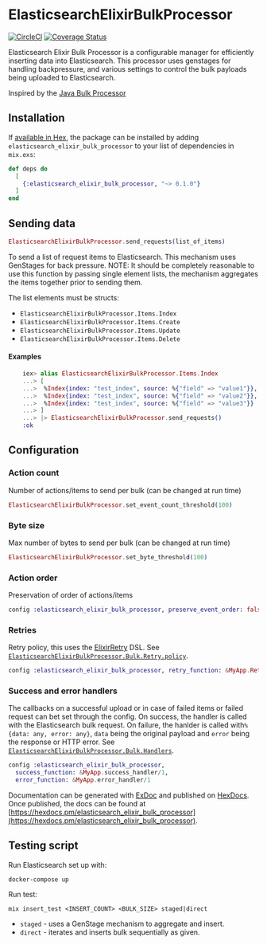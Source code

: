 # ElasticsearchElixirBulkProcessor

[![CircleCI](https://circleci.com/gh/sashman/elasticsearch_elixir_bulk_processor.svg?style=svg)](https://circleci.com/gh/sashman/elasticsearch_elixir_bulk_processor)
[![Coverage Status](https://coveralls.io/repos/github/sashman/elasticsearch_elixir_bulk_processor/badge.svg?branch=master)](https://coveralls.io/github/sashman/elasticsearch_elixir_bulk_processor?branch=master)

Elasticsearch Elixir Bulk Processor is a configurable manager for efficiently inserting data into Elasticsearch.
This processor uses genstages for handling backpressure, and various settings to control the bulk payloads being uploaded to Elasticsearch.

Inspired by the [Java Bulk Processor](https://www.elastic.co/guide/en/elasticsearch/client/java-api/current/java-docs-bulk-processor.html)

## Installation

If [available in Hex](https://hex.pm/docs/publish), the package can be installed
by adding `elasticsearch_elixir_bulk_processor` to your list of dependencies in `mix.exs`:

```elixir
def deps do
  [
    {:elasticsearch_elixir_bulk_processor, "~> 0.1.0"}
  ]
end
```

## Sending data

```elixir
ElasticsearchElixirBulkProcessor.send_requests(list_of_items)
```

To send a list of request items to Elasticsearch. This mechanism uses GenStages for back pressure.
NOTE: It should be completely reasonable to use this function by passing single element lists, the mechanism aggregates the items together prior to sending them.

The list elements must be structs:

- `ElasticsearchElixirBulkProcessor.Items.Index`
- `ElasticsearchElixirBulkProcessor.Items.Create`
- `ElasticsearchElixirBulkProcessor.Items.Update`
- `ElasticsearchElixirBulkProcessor.Items.Delete`

#### Examples

```elixir
    iex> alias ElasticsearchElixirBulkProcessor.Items.Index
    ...> [
    ...>  %Index{index: "test_index", source: %{"field" => "value1"}},
    ...>  %Index{index: "test_index", source: %{"field" => "value2"}},
    ...>  %Index{index: "test_index", source: %{"field" => "value3"}}
    ...> ]
    ...> |> ElasticsearchElixirBulkProcessor.send_requests()
    :ok
```

## Configuration

### Action count

Number of actions/items to send per bulk (can be changed at run time)

```elixir
ElasticsearchElixirBulkProcessor.set_event_count_threshold(100)
```

### Byte size

Max number of bytes to send per bulk (can be changed at run time)

```elixir
ElasticsearchElixirBulkProcessor.set_byte_threshold(100)
```

### Action order

Preservation of order of actions/items

```elixir
config :elasticsearch_elixir_bulk_processor, preserve_event_order: false
```

### Retries

Retry policy, this uses the [ElixirRetry](https://github.com/safwank/ElixirRetry) DSL. See [`ElasticsearchElixirBulkProcessor.Bulk.Retry.policy`](https://github.com/sashman/elasticsearch_elixir_bulk_processor/blob/0d015282315c016db07334824c7b98c858d43658/lib/elasticsearch_elixir_bulk_processor/bulk/retry.ex#L29).

```elixir
config :elasticsearch_elixir_bulk_processor, retry_function: &MyApp.Retry.policy/0
```

### Success and error handlers

The callbacks on a successful upload or in case of failed items or failed request can bet set through the config.
On success, the handler is called with the Elasticsearch bulk request. On failure, the hanlder is called with`%{data: any, error: any}`, `data` being the original payload and `error` being the response or HTTP error.
See [`ElasticsearchElixirBulkProcessor.Bulk.Handlers`](https://github.com/sashman/elasticsearch_elixir_bulk_processor/blob/master/lib/elasticsearch_elixir_bulk_processor/bulk/handlers.ex).

```elixir
config :elasticsearch_elixir_bulk_processor,
  success_function: &MyApp.success_handler/1,
  error_function: &MyApp.error_handler/1
```

Documentation can be generated with [ExDoc](https://github.com/elixir-lang/ex_doc)
and published on [HexDocs](https://hexdocs.pm). Once published, the docs can
be found at [https://hexdocs.pm/elasticsearch_elixir_bulk_processor](https://hexdocs.pm/elasticsearch_elixir_bulk_processor).

## Testing script

Run Elasticsearch set up with:

```
docker-compose up
```

Run test:

```
mix insert_test <INSERT_COUNT> <BULK_SIZE> staged|direct
```

- `staged` - uses a GenStage mechanism to aggregate and insert.
- `direct` - iterates and inserts bulk sequentially as given.

